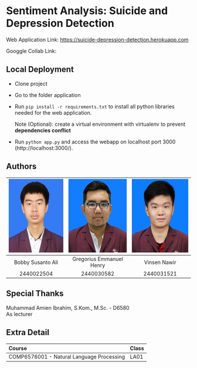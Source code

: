 # Sentiment Analysis: Suicide and Depression Detection
Web Application Link: https://suicide-depression-detection.herokuapp.com

Googgle Collab Link: 

## Local Deployment
  * Clone project
  * Go to the folder application
  * Run `pip install -r requirements.txt` to install all python libraries needed for the web application.

    Note (Optional):  create a virtual environment with virtualenv to prevent **dependencies conflict**
  * Run `python app.py` and access the webapp on localhost port 3000 (http://localhost:3000/).

## Authors
|       <img src="assets/github/2440022504.jpg" height="200px"/>           |            <img src="assets/github/2440030582.jpg" height="200px"/>             |       <img src="assets/github/2440031521.jpg" height="200px"/>       |
| :----------------------------------------------------------------------: | :-----------------------------------------------------------------------------: | :------------------------------------------------------------------: |
|                    Bobby Susanto Ali                                     |                             Gregorius Emmanuel Henry                            |                    Vinsen Nawir                                      |
|                     2440022504                                           |                                    2440030582                                   |                     2440031521                                       |

## Special Thanks
Muhammad Amien Ibrahim, S.Kom., M.Sc. - D6580 <br>
As lecturer

## Extra Detail
| Course                                     | Class |
| :----------------------------------------  | :---- |
| COMP6576001 - Natural Language Processing  | LA01  |
